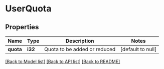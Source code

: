 # UserQuota

## Properties
Name | Type | Description | Notes
------------ | ------------- | ------------- | -------------
**quota** | **i32** | Quota to be added or reduced | [default to null]

[[Back to Model list]](../README.md#documentation-for-models) [[Back to API list]](../README.md#documentation-for-api-endpoints) [[Back to README]](../README.md)


